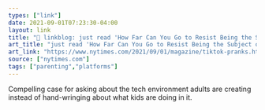 ```yaml
---
types: ["link"]
date: 2021-09-01T07:23:30-04:00
layout: link
title: "🔗 linkblog: just read 'How Far Can You Go to Resist Being the Subject of a Viral Video? - The New York Times'"
art_title: "just read 'How Far Can You Go to Resist Being the Subject of a Viral Video? - The New York Times"
art_link: "https://www.nytimes.com/2021/09/01/magazine/tiktok-pranks.html"
source: ["nytimes.com"]
tags: ["parenting","platforms"]
---
```

Compelling case for asking about the tech environment adults are creating instead of hand-wringing about what kids are doing in it.

